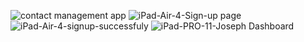 ![contact management app](https://github.com/user-attachments/assets/0b262139-2b83-493f-822e-7b895c5142f8)
![iPad-Air-4-Sign-up page](https://github.com/user-attachments/assets/e37aebe2-0898-47aa-bd46-07edef4bfca0)
![iPad-Air-4-signup-successfuly](https://github.com/user-attachments/assets/6188ae18-0660-4f43-8908-5e68e1bf7a3c)
![iPad-PRO-11-Joseph Dashboard](https://github.com/user-attachments/assets/207402df-caea-4a06-be5c-2984b78ae420)
